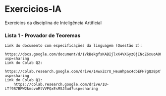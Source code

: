 # Exercicios-IA
Exercícios da disciplina de Inteligência Artificial

### Lista 1 - Provador de Teoremas
	Link do documento com especificações da linguagem (Questão 2):
		https://docs.google.com/document/d/1VkBekgfsKABIjlxK4VXGyz0jINcZ6xuoAOOMva4oMmU/edit?usp=sharing
	Link do Colab Q2:
		https://colab.research.google.com/drive/14wxZcrU_HeuWhpac4cbEFH7gQz8pXT9B?usp=sharing
	Link do Colab Q1:
		https://colab.research.google.com/drive/1U-LTf9B7BPW2kmcvoRtVVPQxEsMSJ3ud?usp=sharing
